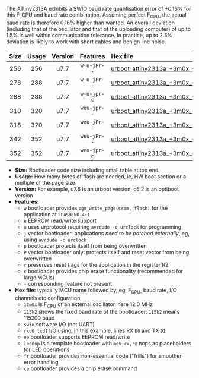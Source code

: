 The ATtiny2313A exhibits a SWIO baud rate quantisation error of +0.16% for this F_CPU and baud rate combination. Assuming perfect F<sub>CPU</sub>, the actual baud rate is therefore 0.16% higher than wanted. An overall deviation (including that of the oscillator and that of the uploading computer) of up to 1.5% is well within communication tolerance. In practice, up to 2.5% deviation is likely to work with short cables and benign line noise.

|Size|Usage|Version|Features|Hex file|
|:-:|:-:|:-:|:-:|:--|
|256|256|u7.7|`w-u-jPr--`|[urboot_attiny2313a_+3m0x_+115k2_swio_rxd0_txd1_lednop.hex](https://raw.githubusercontent.com/stefanrueger/urboot.hex/main/mcus/attiny2313a/external_oscillator/fcpu_+3m0x/br_+115k2/urboot_attiny2313a_+3m0x_+115k2_swio_rxd0_txd1_lednop.hex)|
|278|288|u7.7|`w-u-jPr--`|[urboot_attiny2313a_+3m0x_+115k2_swio_rxd0_txd1_lednop_fr.hex](https://raw.githubusercontent.com/stefanrueger/urboot.hex/main/mcus/attiny2313a/external_oscillator/fcpu_+3m0x/br_+115k2/urboot_attiny2313a_+3m0x_+115k2_swio_rxd0_txd1_lednop_fr.hex)|
|288|288|u7.7|`w-u-jpr-c`|[urboot_attiny2313a_+3m0x_+115k2_swio_rxd0_txd1_lednop_fr_ce.hex](https://raw.githubusercontent.com/stefanrueger/urboot.hex/main/mcus/attiny2313a/external_oscillator/fcpu_+3m0x/br_+115k2/urboot_attiny2313a_+3m0x_+115k2_swio_rxd0_txd1_lednop_fr_ce.hex)|
|310|320|u7.7|`weu-jpr--`|[urboot_attiny2313a_+3m0x_+115k2_swio_rxd0_txd1_ee_lednop.hex](https://raw.githubusercontent.com/stefanrueger/urboot.hex/main/mcus/attiny2313a/external_oscillator/fcpu_+3m0x/br_+115k2/urboot_attiny2313a_+3m0x_+115k2_swio_rxd0_txd1_ee_lednop.hex)|
|318|320|u7.7|`weu-jPr--`|[urboot_attiny2313a_+3m0x_+115k2_swio_rxd0_txd1_ee.hex](https://raw.githubusercontent.com/stefanrueger/urboot.hex/main/mcus/attiny2313a/external_oscillator/fcpu_+3m0x/br_+115k2/urboot_attiny2313a_+3m0x_+115k2_swio_rxd0_txd1_ee.hex)|
|342|352|u7.7|`weu-jPr--`|[urboot_attiny2313a_+3m0x_+115k2_swio_rxd0_txd1_ee_lednop_fr.hex](https://raw.githubusercontent.com/stefanrueger/urboot.hex/main/mcus/attiny2313a/external_oscillator/fcpu_+3m0x/br_+115k2/urboot_attiny2313a_+3m0x_+115k2_swio_rxd0_txd1_ee_lednop_fr.hex)|
|352|352|u7.7|`weu-jpr-c`|[urboot_attiny2313a_+3m0x_+115k2_swio_rxd0_txd1_ee_lednop_fr_ce.hex](https://raw.githubusercontent.com/stefanrueger/urboot.hex/main/mcus/attiny2313a/external_oscillator/fcpu_+3m0x/br_+115k2/urboot_attiny2313a_+3m0x_+115k2_swio_rxd0_txd1_ee_lednop_fr_ce.hex)|

- **Size:** Bootloader code size including small table at top end
- **Usage:** How many bytes of flash are needed, ie, HW boot section or a multiple of the page size
- **Version:** For example, u7.6 is an urboot version, o5.2 is an optiboot version
- **Features:**
  + `w` bootloader provides `pgm_write_page(sram, flash)` for the application at `FLASHEND-4+1`
  + `e` EEPROM read/write support
  + `u` uses urprotocol requiring `avrdude -c urclock` for programming
  + `j` vector bootloader: applications *need to be patched externally*, eg, using `avrdude -c urclock`
  + `p` bootloader protects itself from being overwritten
  + `P` vector bootloader only: protects itself and reset vector from being overwritten
  + `r` preserves reset flags for the application in the register R2
  + `c` bootloader provides chip erase functionality (recommended for large MCUs)
  + `-` corresponding feature not present
- **Hex file:** typically MCU name followed by, eg, F<sub>CPU</sub>, baud rate, I/O channels etc configuration
  + `12m0x` is F<sub>CPU</sub> of an external oscillator, here 12.0 MHz
  + `115k2` shows the fixed baud rate of the bootloader: `115k2` means 115200 baud
  + `swio` software I/O (not UART)
  + `rxd0 txd1` I/O using, in this example, lines RX `D0` and TX `D1`
  + `ee` bootloader supports EEPROM read/write
  + `lednop` is a template bootloader with `mov rx,rx` nops as placeholders for LED operations
  + `fr` bootloader provides non-essential code ("frills") for smoother error handling
  + `ce` bootloader provides a chip erase command
